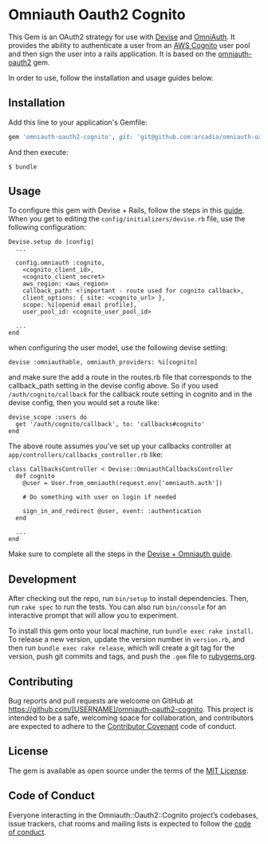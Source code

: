 # Omniauth Oauth2 Cognito

This Gem is an OAuth2 strategy for use with [Devise](https://github.com/plataformatec/devise) and [OmniAuth](https://github.com/omniauth/omniauth). It provides the ability to authenticate a user from an [AWS Cognito](https://docs.aws.amazon.com/cognito/latest/developerguide/cognito-userpools-server-contract-reference.html) user pool and then sign the user into a rails application. It is based on the [omniauth-oauth2](https://github.com/omniauth/omniauth-oauth2) gem.

In order to use, follow the installation and usage guides below.

## Installation

Add this line to your application's Gemfile:

```ruby
gem 'omniauth-oauth2-cognito', git: 'git@github.com:arcadia/omniauth-oauth2-cognito.git'
```

And then execute:

    $ bundle

## Usage

To configure this gem with Devise + Rails, follow the steps in this [guide](https://github.com/plataformatec/devise/wiki/OmniAuth:-Overview). When you get to editing the `config/initializers/devise.rb` file, use the following configuration:

    Devise.setup do |config|
      ...

      config.omniauth :cognito,
        <cognito_client_id>,
        <cognito_client_secret>
        aws_region: <aws_region>
        callback_path: <!important - route used for cognito callback>,
        client_options: { site: <cognito_url> },
        scope: %i[openid email profile],
        user_pool_id: <cognito_user_pool_id>

      ...
    end

when configuring the user model, use the following devise setting:

    devise :omniauthable, omniauth_providers: %i[cognito]

and make sure the add a route in the routes.rb file that corresponds to the callback_path setting in the devise config above. So if you used `/auth/cognito/callback` for the callback route setting in cognito and in the devise config, then you would set a route like:

    devise_scope :users do
      get '/auth/cognito/callback', to: 'callbacks#cognito'
    end

The above route assumes you've set up your callbacks controller at `app/controllers/callbacks_controller.rb` like:

    class CallbacksController < Devise::OmniauthCallbacksController
      def cognito
        @user = User.from_omniauth(request.env['omniauth.auth'])

        # Do something with user on login if needed

        sign_in_and_redirect @user, event: :authentication
      end

      ...
    end

Make sure to complete all the steps in the [Devise + Omniauth guide](https://github.com/plataformatec/devise/wiki/OmniAuth:-Overview).

## Development

After checking out the repo, run `bin/setup` to install dependencies. Then, run `rake spec` to run the tests. You can also run `bin/console` for an interactive prompt that will allow you to experiment.

To install this gem onto your local machine, run `bundle exec rake install`. To release a new version, update the version number in `version.rb`, and then run `bundle exec rake release`, which will create a git tag for the version, push git commits and tags, and push the `.gem` file to [rubygems.org](https://rubygems.org).

## Contributing

Bug reports and pull requests are welcome on GitHub at https://github.com/[USERNAME]/omniauth-oauth2-cognito. This project is intended to be a safe, welcoming space for collaboration, and contributors are expected to adhere to the [Contributor Covenant](http://contributor-covenant.org) code of conduct.

## License

The gem is available as open source under the terms of the [MIT License](https://opensource.org/licenses/MIT).

## Code of Conduct

Everyone interacting in the Omniauth::Oauth2::Cognito project’s codebases, issue trackers, chat rooms and mailing lists is expected to follow the [code of conduct](https://github.com/[USERNAME]/omniauth-oauth2-cognito/blob/master/CODE_OF_CONDUCT.md).
